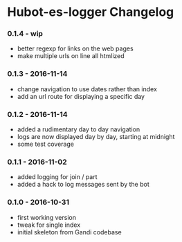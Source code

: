 Hubot-es-logger Changelog
==========================

### 0.1.4 - wip
- better regexp for links on the web pages
- make multiple urls on line all htmlized

### 0.1.3 - 2016-11-14
- change navigation to use dates rather than index
- add an url route for displaying a specific day

### 0.1.2 - 2016-11-14
- added a rudimentary day to day navigation
- logs are now displayed day by day, starting at midnight
- some test coverage

### 0.1.1 - 2016-11-02
- added logging for join / part
- added a hack to log messages sent by the bot

### 0.1.0 - 2016-10-31
- first working version
- tweak for single index
- initial skeleton from Gandi codebase
